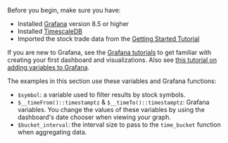Before you begin, make sure you have:

*   Installed [Grafana][install-grafana] version&nbsp;8.5 or higher
*   Installed [TimescaleDB][install-timescale]
*   Imported the stock trade data from the [Getting Started Tutorial][gsg-data]

If you are new to Grafana, see the [Grafana tutorials][grafana-tutorials]
to get familiar with creating your first dashboard and visualizations. Also
see [this tutorial on adding variables to Grafana][variables-tutorial].

The examples in this section use these variables and Grafana functions:

*   `$symbol`: a variable used to filter results by stock symbols.
*   `$__timeFrom()::timestamptz` & `$__timeTo()::timestamptz`:
    Grafana variables. You change the values of these variables by
    using the dashboard's date chooser when viewing your graph.
*   `$bucket_interval`: the interval size to pass to the `time_bucket`
    function when aggregating data.

[install-grafana]: https://grafana.com/get/
[install-timescale]: /install/:currentVersion:/
[gsg-data]: /getting-started/:currentVersion:/add-data/
[grafana-tutorials]: /timescaledb/:currentVersion:/tutorials/grafana/
[variables-tutorial]: https://youtu.be/Fq9xsvHPsSQ
